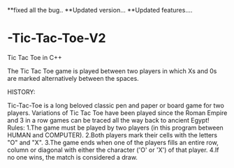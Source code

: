 
**fixed all the bug.. 
**Updated version...
**Updated features....

# -Tic-Tac-Toe-V2

Tic Tac Toe in C++

The Tic Tac Toe game is played between two players in which Xs and 0s are marked alternatively between the spaces.

HISTORY:

Tic-Tac-Toe is a long beloved classic pen and paper or board game for two players.
Variations of Tic Tac Toe have been played since the Roman Empire and 3 in a row 
games can be traced all the way back to ancient Egypt!
Rules: 1.The game must be played by two players (in this program between HUMAN and COMPUTER).
2.Both players mark their cells with the letters "O" and "X". 
3.The game ends when one of the players fills an entire row, column or diagonal with either the character ('O' or 'X') of that player. 
4.If no one wins, the match is considered a draw.


